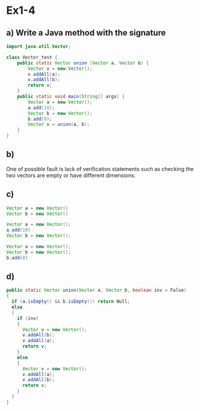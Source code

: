 # Ex1-4 #

## a) Write a Java method with the signature
```Java
import java.util.Vector;

class Vector_test {
    public static Vector union (Vector a, Vector b) {
        Vector v = new Vector();
        v.addAll(a);
        v.addAll(b);
        return v;
    }
    public static void main(String[] args) {
        Vector a = new Vector();
        a.add(10);
        Vector b = new Vector();
        b.add(8);
        Vector v = union(a, b);
    }
}
```

## b) 
One of possible fault is lack of verification statements such as checking the two vectors are empty or have different dimensions.

## c)
```Java
Vector a = new Vector()
Vector b = new Vector()
```
```Java
Vector a = new Vector();
a.add(10)
Vector b = new Vector();
```
```Java
Vector a = new Vector();
Vector b = new Vector();
b.add(8)
```

## d)
```Java
public static Vector union(Vector a, Vector b, boolean inv = False)
{
  if (a.isEmpty() && b.isEmpty()) return Null;
  else
  {
    if (inv)
    {
      Vector v = new Vector();
      v.addAll(b);
      v.addAll(a);
      return v;
    }
    else
    {
      Vector v = new Vector();
      v.addAll(a);
      v.addAll(b);
      return v;
    }
  }
}
```
        